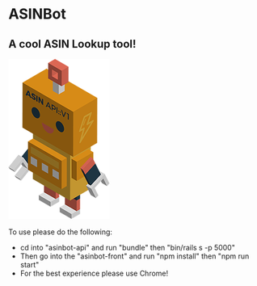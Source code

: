 # ASINBot

## A cool ASIN Lookup tool!

![ASINBot](asinbot_readme.png)

To use please do the following:
* cd into "asinbot-api" and run "bundle" then "bin/rails s -p 5000"
* Then go into the "asinbot-front" and run "npm install" then "npm run start"
* For the best experience please use Chrome!
